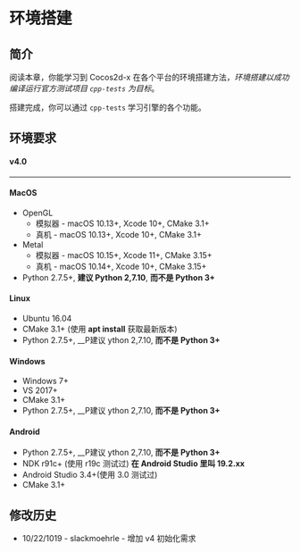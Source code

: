 # 环境搭建

## 简介

阅读本章，你能学习到 Cocos2d-x 在各个平台的环境搭建方法，_环境搭建以成功编译运行官方测试项目 `cpp-tests` 为目标_。

搭建完成，你可以通过 `cpp-tests` 学习引擎的各个功能。

## 环境要求

#### v4.0
---
#### MacOS
* OpenGL
  * 模拟器 - macOS 10.13+, Xcode 10+, CMake 3.1+
  * 真机 - macOS 10.13+, Xcode 10+, CMake 3.1+
* Metal
  * 模拟器 - macOS 10.15+, Xcode 11+, CMake 3.15+
  * 真机 - macOS 10.14+, Xcode 10+, CMake 3.15+
* Python 2.7.5+, __建议 Python 2,7.10__, __而不是 Python 3+__

#### Linux
* Ubuntu 16.04
* CMake 3.1+ (使用 __apt install__ 获取最新版本)
* Python 2.7.5+, __P建议 ython 2,7.10, __而不是 Python 3+__

#### Windows
* Windows 7+
* VS 2017+
* CMake 3.1+
* Python 2.7.5+, __P建议 ython 2,7.10, __而不是 Python 3+__

#### Android
* Python 2.7.5+, __P建议 ython 2,7.10, __而不是 Python 3+__
* NDK r91c+ (使用 r19c 测试过) __在 Android Studio 里叫 **19.2.xx**__
* Android Studio 3.4+(使用 3.0 测试过)
* CMake 3.1+

## 修改历史
* 10/22/1019 - slackmoehrle - 增加 v4 初始化需求